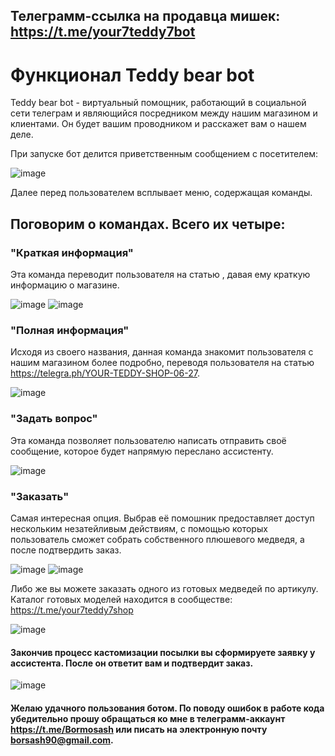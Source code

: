 ## Телеграмм-ссылка на продавца мишек: https://t.me/your7teddy7bot

# Функционал Teddy bear bot

Teddy bear bot - виртуальный помощник, работающий в социальной сети телеграм и являющийся посредником между нашим магазином и клиентами. Он будет вашим проводником и расскажет вам о нашем деле. 

При запуске бот делится приветственным сообщением с посетителем:

![image](https://github.com/Belkovinov/Teddy_bear_bot/assets/105446141/ba5e9ee9-1268-4f3b-a467-1d8e4e2479e1)

Далее перед пользователем всплывает меню, содержащая команды. 

## Поговорим о командах. Всего их четыре:

### "Краткая информация"

Эта команда переводит пользователя на статью , давая ему краткую информацию о магазине.

![image](https://github.com/Belkovinov/Teddy_bear_bot/assets/105446141/6d5da653-e56f-4244-9af5-35e828f2da56)
![image](https://github.com/Belkovinov/Teddy_bear_bot/assets/105446141/430595b4-0823-4c4c-8acf-97903fd4d02c)

### "Полная информация"

Исходя из своего названия, данная команда знакомит пользователя с нашим магазином более подробно, переводя пользователя на статью https://telegra.ph/YOUR-TEDDY-SHOP-06-27.

![image](https://github.com/Belkovinov/Teddy_bear_bot/assets/105446141/1bff2570-0786-423d-b27b-5ea9219c78c4)


### "Задать вопрос"

Эта команда позволяет пользователю написать отправить своё сообщение, которое будет напрямую переслано ассистенту.

![image](https://github.com/Belkovinov/Teddy_bear_bot/assets/105446141/97ad5aac-a17e-4c31-a7b0-5d600dd83f9b)


### "Заказать"

Самая интересная опция. Выбрав её помошник предоставляет доступ нескольким незатейливым действиям, с помощью которых пользователь сможет собрать собственного плюшевого медведя, а после подтвердить заказ.

![image](https://github.com/Belkovinov/Teddy_bear_bot/assets/105446141/7d1b78d6-8bca-4fa2-ba80-d77aa547b89a)
![image](https://github.com/Belkovinov/Teddy_bear_bot/assets/105446141/500ba48b-5c61-4a1a-b402-f56fde83c255)

Либо же вы можете заказать одного из готовых медведей по артикулу. Каталог готовых моделей находится в сообществе: https://t.me/your7teddy7shop

![image](https://github.com/Belkovinov/Teddy_bear_bot/assets/105446141/98cae356-9668-453c-ad99-dc901d8fa26d)

#### Закончив процесс кастомизации посылки вы сформируете заявку у ассистента. После он ответит вам и подтвердит заказ.

![image](https://github.com/Belkovinov/Teddy_bear_bot/assets/105446141/499f4a3a-1490-41b4-acd1-afe2cc0be4b0)

#### Желаю удачного пользования ботом. По поводу ошибок в работе кода убедительно прошу обращаться ко мне в телеграмм-аккаунт https://t.me/Bormosash или писать на электронную почту borsash90@gmail.com.
